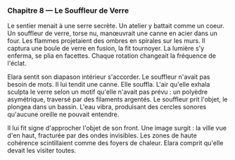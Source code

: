 ### Chapitre 8 — Le Souffleur de Verre
Le sentier menait à une serre secrète. Un atelier y battait comme un coeur. Un souffleur de verre, torse nu, manœuvrait une canne en acier dans un four. Les flammes projetaient des ombres en spirales sur les murs. Il captura une boule de verre en fusion, la fit tournoyer. La lumière s'y enferma, se plia en facettes. Chaque rotation changeait la fréquence de l'éclat.

Elara sentit son diapason intérieur s'accorder. Le souffleur n'avait pas besoin de mots. Il lui tendit une canne. Elle souffla. L'air qu'elle exhala sculpta le verre selon un motif qu'elle n'avait pas prévu : un polyèdre asymétrique, traversé par des filaments argentés. Le souffleur prit l'objet, le plongea dans un bassin. L'eau vibra, produisant des cercles sonores qu'aucune oreille ne pouvait entendre.

Il lui fit signe d'approcher l'objet de son front. Une image surgit : la ville vue d'en haut, fracturée par des ondes invisibles. Les zones de haute cohérence scintillaient comme des foyers de chaleur. Elara comprit qu'elle devait les visiter toutes.
